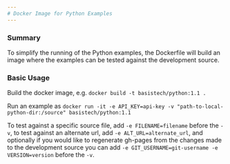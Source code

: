 ```yaml
---
# Docker Image for Python Examples
---
```

### Summary
To simplify the running of the Python examples, the Dockerfile will build an image where the examples can be tested against the development source.

### Basic Usage
Build the docker image, e.g. `docker build -t basistech/python:1.1 .`

Run an example as `docker run -it -e API_KEY=api-key -v "path-to-local-python-dir:/source" basistech/python:1.1`

To test against a specific source file, add `-e FILENAME=filename` before the `-v`, to test against an alternate url, add `-e ALT_URL=alternate_url`, and optionally if you would like to regenerate gh-pages from the changes made to the development source you can add `-e GIT_USERNAME=git-username -e VERSION=version` before the `-v`.